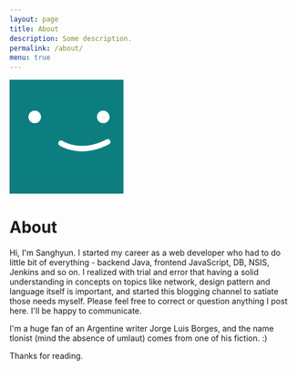 ```yaml
---
layout: page
title: About
description: Some description.
permalink: /about/
menu: true
---
```


<img class="img-rounded" src="/assets/img/uploads/profile.png" alt="Thiago Rossener" width="200">

# About

Hi, I'm Sanghyun. I started my career as a web developer who had to do little bit of everything - backend Java, frontend JavaScript, DB, NSIS, Jenkins and so on. I realized with trial and error that having a solid understanding  in concepts on topics like network, design pattern and language itself is important, and started this blogging channel to satiate those needs myself. Please feel free to correct or question anything I post here. I'll be happy to communicate. 

I'm a huge fan of an Argentine writer Jorge Luis Borges, and the name tlonist (mind the absence of umlaut) comes from one of his fiction. :)

Thanks for reading.

